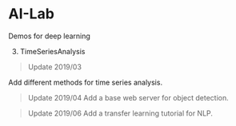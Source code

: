 # AI-Lab
Demos for deep learning



3. TimeSeriesAnalysis

> Update 2019/03

Add different methods for time series analysis.

> Update 2019/04
  Add a base web server for object detection.

> Update 2019/06
  Add a transfer learning tutorial for NLP.
